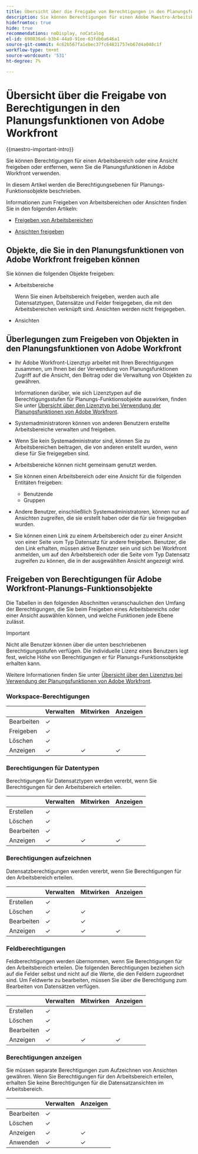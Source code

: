 ```yaml
---
title: Übersicht über die Freigabe von Berechtigungen in den Planungsfunktionen von Adobe Workfront
description: Sie können Berechtigungen für einen Adobe Maestro-Arbeitsbereich oder eine Ansicht freigeben oder entfernen.
hidefromtoc: true
hide: true
recommendations: noDisplay, noCatalog
el-id: 698036a6-b3b4-44a9-91ee-63fdb6a646a1
source-git-commit: 4c62b567fa1ebec37fc64831757eb67d4a048c1f
workflow-type: tm+mt
source-wordcount: '531'
ht-degree: 7%

---
```


<!--update the metadata with real things when making this public; also update the description with something like this: Not all users in the organization have the same access and permissions to use Adobe Maestro. This article describes the levels of access that users could have to Adobe Maestro. -->

<!--over time, this article should look like this one does: https://eperienceleague.adobe.com/docs/workfront/using/basics/grant-request-object-permissions/sharing-permissions-on-objects-overview.html?lang=en-->

# Übersicht über die Freigabe von Berechtigungen in den Planungsfunktionen von Adobe Workfront

{{maestro-important-intro}}

Sie können Berechtigungen für einen Arbeitsbereich oder eine Ansicht freigeben oder entfernen, wenn Sie die Planungsfunktionen in Adobe Workfront verwenden.

In diesem Artikel werden die Berechtigungsebenen für Planungs-Funktionsobjekte beschrieben.

Informationen zum Freigeben von Arbeitsbereichen oder Ansichten finden Sie in den folgenden Artikeln:

* [Freigeben von Arbeitsbereichen](/help/quicksilver/maestro/access/share-workspaces.md)

* [Ansichten freigeben](/help/quicksilver/maestro/access/share-views.md)

## Objekte, die Sie in den Planungsfunktionen von Adobe Workfront freigeben können

Sie können die folgenden Objekte freigeben:

* Arbeitsbereiche

  Wenn Sie einen Arbeitsbereich freigeben, werden auch alle Datensatztypen, Datensätze und Felder freigegeben, die mit den Arbeitsbereichen verknüpft sind. Ansichten werden nicht freigegeben.

* Ansichten

## Überlegungen zum Freigeben von Objekten in den Planungsfunktionen von Adobe Workfront

* Ihr Adobe Workfront-Lizenztyp arbeitet mit Ihren Berechtigungen zusammen, um Ihnen bei der Verwendung von Planungsfunktionen Zugriff auf die Ansicht, den Beitrag oder die Verwaltung von Objekten zu gewähren.

  Informationen darüber, wie sich Lizenztypen auf die Berechtigungsstufen für Planungs-Funktionsobjekte auswirken, finden Sie unter [Übersicht über den Lizenztyp bei Verwendung der Planungsfunktionen von Adobe Workfront](/help/quicksilver/maestro/access/license-type-overview.md).
* Systemadministratoren können von anderen Benutzern erstellte Arbeitsbereiche verwalten und freigeben.
* Wenn Sie kein Systemadministrator sind, können Sie zu Arbeitsbereichen beitragen, die von anderen erstellt wurden, wenn diese für Sie freigegeben sind.
* Arbeitsbereiche können nicht gemeinsam genutzt werden.
* Sie können einen Arbeitsbereich oder eine Ansicht für die folgenden Entitäten freigeben:
   * Benutzende
   * Gruppen
* Andere Benutzer, einschließlich Systemadministratoren, können nur auf Ansichten zugreifen, die sie erstellt haben oder die für sie freigegeben wurden. <!--System administrators can only be given permissions to Manage a view.-->
* Sie können einen Link zu einem Arbeitsbereich oder zu einer Ansicht von einer Seite vom Typ Datensatz für andere freigeben. Benutzer, die den Link erhalten, müssen aktive Benutzer sein und sich bei Workfront anmelden, um auf den Arbeitsbereich oder die Seite vom Typ Datensatz zugreifen zu können, die in der ausgewählten Ansicht angezeigt wird.

## Freigeben von Berechtigungen für Adobe Workfront-Planungs-Funktionsobjekte

Die Tabellen in den folgenden Abschnitten veranschaulichen den Umfang der Berechtigungen, die Sie beim Freigeben eines Arbeitsbereichs oder einer Ansicht auswählen können, und welche Funktionen jede Ebene zulässt.

>[!IMPORTANT]
>
>Nicht alle Benutzer können über die unten beschriebenen Berechtigungsstufen verfügen. Die individuelle Lizenz eines Benutzers legt fest, welche Höhe von Berechtigungen er für Planungs-Funktionsobjekte erhalten kann.
>
>Weitere Informationen finden Sie unter [Übersicht über den Lizenztyp bei Verwendung der Planungsfunktionen von Adobe Workfront](/help/quicksilver/maestro/access/license-type-overview.md).


### Workspace-Berechtigungen

|        | Verwalten | Mitwirken | Anzeigen |
|--------|--------|------------|-------|
| Bearbeiten | ✓ |            |       |
| Freigeben | ✓ |            |       |
| Löschen | ✓ |            |       |
| Anzeigen | ✓ | ✓ | ✓ |

### Berechtigungen für Datentypen

Berechtigungen für Datensatztypen werden vererbt, wenn Sie Berechtigungen für den Arbeitsbereich erteilen.

|        | Verwalten | Mitwirken | Anzeigen |
|--------|--------|------------|-------|
| Erstellen | ✓ |            |       |
| Löschen | ✓ |            |       |
| Bearbeiten | ✓ |            |       |
| Anzeigen | ✓ | ✓ | ✓ |

### Berechtigungen aufzeichnen

Datensatzberechtigungen werden vererbt, wenn Sie Berechtigungen für den Arbeitsbereich erteilen.

|        | Verwalten | Mitwirken | Anzeigen |
|--------|--------|------------|-------|
| Erstellen | ✓ |            |       |
| Löschen | ✓ | ✓ |       |
| Bearbeiten | ✓ | ✓ |       |
| Anzeigen | ✓ | ✓ | ✓ |

### Feldberechtigungen

Feldberechtigungen werden übernommen, wenn Sie Berechtigungen für den Arbeitsbereich erteilen.
Die folgenden Berechtigungen beziehen sich auf die Felder selbst und nicht auf die Werte, die den Feldern zugeordnet sind. Um Feldwerte zu bearbeiten, müssen Sie über die Berechtigung zum Bearbeiten von Datensätzen verfügen.

|        | Verwalten | Mitwirken | Anzeigen |
|--------|--------|------------|-------|
| Erstellen | ✓ |            |       |
| Löschen | ✓ |            |       |
| Bearbeiten | ✓ |            |       |
| Anzeigen | ✓ | ✓ | ✓ |


### Berechtigungen anzeigen

Sie müssen separate Berechtigungen zum Aufzeichnen von Ansichten gewähren. Wenn Sie Berechtigungen für den Arbeitsbereich erteilen, erhalten Sie keine Berechtigungen für die Datensatzansichten im Arbeitsbereich.

|        | Verwalten | Anzeigen |
|--------|--------|-------|
| Bearbeiten | ✓ |       |
| Löschen | ✓ |       |
| Anzeigen | ✓ | ✓ |
| Anwenden | ✓ | ✓ |






